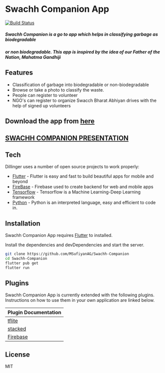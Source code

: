 # Swachh Companion App

[![Build Status](https://travis-ci.org/joemccann/dillinger.svg?branch=master)](https://travis-ci.org/joemccann/dillinger)

##### Swachh Companion is a go to app which helps in classifying garbage as biodegradable
##### or non biodegradable. This app is inspired by the idea of our Father of the Nation, Mahatma Gandhiji

## Features

- Classification of garbage into biodegradable or non-biodegradable
- Browse or take a photo to classify the waste.
- People can register to volunteer
- NGO's can register to organize Swacch Bharat Abhiyan drives with the help of signed up volunteers

## Download the app from [here](https://drive.google.com/file/d/1IHf1iHfubnngxBtg8hGJL5s58GSWbTK6/view?usp=sharing)

## [SWACHH COMPANION PRESENTATION](https://www.canva.com/design/DAEnuZLy4EE/Qy6MHKduPfeMS57jznWT_A/view?utm_content=DAEnuZLy4EE&utm_campaign=designshare&utm_medium=link&utm_source=sharebutton)

## Tech

Dillinger uses a number of open source projects to work properly:

- [Flutter](https://flutter.dev/) - Flutter is easy and fast to build beautiful apps for mobile and beyond 
- [FireBase](https://firebase.google.com/) - Firebase used to create backend for web and mobile apps
- [Tensorflow](https://tensorflow.org) - Tensorflow is a Machine Learning-Deep Learning framework
- [Python](https://www.python.org/) - Python is an interpreted language, easy and efficient to code in.

## Installation

Swachh Companion App requires [Flutter](https://flutter.dev/) to installed.

Install the dependencies and devDependencies and start the server.

```sh
git clone https://github.com/MSufiyanAG/Swachh-Companion
cd Swachh-Companion
flutter pub get
flutter run
```

## Plugins

Swachh Companion App is currently extended with the following plugins.
Instructions on how to use them in your own application are linked below.

| Plugin Documentation | 
| ------ |
| [tflite](https://pub.dev/packages/tflite) |
| [stacked](https://pub.dev/packages/stacked) |
| [Firebase](https://firebase.google.com/) |

## License

MIT
